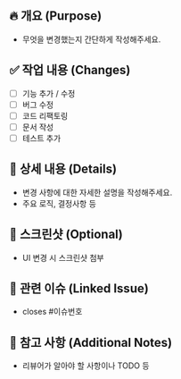 ## 🔥 개요 (Purpose)
- 무엇을 변경했는지 간단하게 작성해주세요.

## ✅ 작업 내용 (Changes)
- [ ] 기능 추가 / 수정
- [ ] 버그 수정
- [ ] 코드 리팩토링
- [ ] 문서 작성
- [ ] 테스트 추가

## 📝 상세 내용 (Details)
- 변경 사항에 대한 자세한 설명을 작성해주세요.
- 주요 로직, 결정사항 등

## 📸 스크린샷 (Optional)
- UI 변경 시 스크린샷 첨부

## 🔗 관련 이슈 (Linked Issue)
- closes #이슈번호

## 📌 참고 사항 (Additional Notes)
- 리뷰어가 알아야 할 사항이나 TODO 등